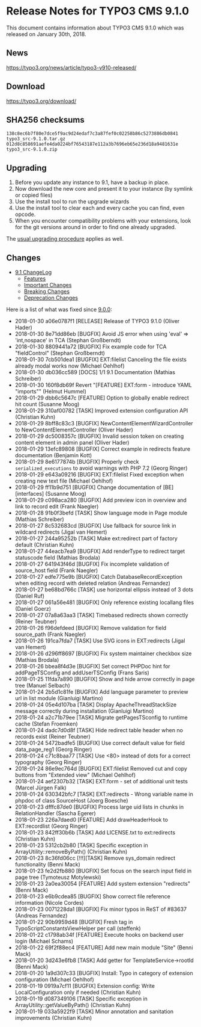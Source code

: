 Release Notes for TYPO3 CMS 9.1.0
=================================

This document contains information about TYPO3 CMS 9.1.0 which was
released on January 30th, 2018.

News
----

<https://typo3.org/news/article/typo3-v910-released/>

Download
--------

<https://typo3.org/download/>

SHA256 checksums
----------------

    138c8ec6b7f80e7dce5f9ac9d24edaf7c3a87fef0c02258b86c5273886db0841  typo3_src-9.1.0.tar.gz
    012d8c858691aefe4da0224bf76543187e112a3b7696eb65e236d18a9481631e  typo3_src-9.1.0.zip

Upgrading
---------

1.  Before you update any instance to 9.1, have a backup in place.
2.  Now download the new core and present it to your instance (by
    symlink or copied files)
3.  Use the install tool to run the upgrade wizards
4.  Use the install tool to clear each and every cache you can find,
    even opcode.
5.  When you encounter compatibility problems with your extensions, look
    for the git versions around in order to find one already upgraded.

The [usual upgrading
procedure](https://docs.typo3.org/typo3cms/InstallationGuide/) applies
as well.

Changes
-------

-   [9.1
    ChangeLog](https://docs.typo3.org/typo3cms/extensions/core/Changelog/9.1/Index.html)
    -   [Features](https://docs.typo3.org/typo3cms/extensions/core/Changelog/9.1/Index.html#features)
    -   [Important
        Changes](https://docs.typo3.org/typo3cms/extensions/core/Changelog/9.1/Index.html#important)
    -   [Breaking
        Changes](https://docs.typo3.org/typo3cms/extensions/core/Changelog/9.1/Index.html#breaking-changes)
    -   [Deprecation
        Changes](https://docs.typo3.org/typo3cms/extensions/core/Changelog/9.1/Index.html#deprecation)


Here is a list of what was fixed since
[9.0.0](TYPO3_CMS_9.0.0 "wikilink"):


 * 2018-01-30 a06e0787f1 [RELEASE] Release of TYPO3 9.1.0 (Oliver Hader)
 * 2018-01-30 8e71dd86eb [BUGFIX] Avoid JS error when using 'eval' => 'int,nospace' in TCA (Stephan Großberndt)
 * 2018-01-30 8809441a72 [BUGFIX] Fix example code for TCA "fieldControl" (Stephan Großberndt)
 * 2018-01-30 7cb501dea1 [BUGFIX] EXT:filelist Canceling the file exists already modal works now (Michael Oehlhof)
 * 2018-01-30 db036cc589 [DOCS] 1/1 9.1 Documentation (Mathias Schreiber)
 * 2018-01-30 160f8db69f Revert "[FEATURE] EXT:form - introduce YAML "imports"" (Helmut Hummel)
 * 2018-01-29 dbb6c5647c [FEATURE] Option to globally enable redirect hit count (Susanne Moog)
 * 2018-01-29 310af00782 [TASK] Improved extension configuration API (Christian Kuhn)
 * 2018-01-29 8bff8c83c3 [BUGFIX] NewContentElementWizardController to NewContentElementController (Oliver Hader)
 * 2018-01-29 dc5008357c [BUGFIX] Invalid session token on creating content element in admin panel (Oliver Hader)
 * 2018-01-29 13efc89808 [BUGFIX] Correct example in redirects feature documentation (Benjamin Kott)
 * 2018-01-29 8e6177874b [BUGFIX] Properly check `serialized_executions` to avoid warnings with PHP 7.2 (Georg Ringer)
 * 2018-01-29 e643a09216 [BUGFIX] EXT:filelist Fixed exception when creating new text file (Michael Oehlhof)
 * 2018-01-29 ff11b9d751 [BUGFIX] Change documentation of [BE][interfaces] (Susanne Moog)
 * 2018-01-29 c098aca280 [BUGFIX] Add preview icon in overview and link to record edit (Frank Naegler)
 * 2018-01-28 91b0f3befd [TASK] Show language mode in Page module (Mathias Schreiber)
 * 2018-01-27 8c532683cd [BUGFIX] Use fallback for source link in wildcard redirects (Jigal van Hemert)
 * 2018-01-27 244a95252b [TASK] Make ext:redirect part of factory default (Christian Kuhn)
 * 2018-01-27 44eacb7ea9 [BUGFIX] Add renderType to redirect target statuscode field (Mathias Brodala)
 * 2018-01-27 641943f46d [BUGFIX] Fix incomplete validation of source_host field (Frank Naegler)
 * 2018-01-27 edfe775e9b [BUGFIX] Catch DatabaseRecordException when editing record with deleted relation (Andreas Fernandez)
 * 2018-01-27 be68bd766c [TASK] use horizontal ellipsis instead of 3 dots (Daniel Ruf)
 * 2018-01-27 061a56e481 [BUGFIX] Only reference existing locallang files (Daniel Goerz)
 * 2018-01-27 07a8a63aa3 [TASK] Timebased redirects shown correctly (Reiner Teubner)
 * 2018-01-26 f96defdeed [BUGFIX] Remove validation for field source_path (Frank Naegler)
 * 2018-01-26 191ca7fda7 [TASK] Use SVG icons in EXT:redirects (Jigal van Hemert)
 * 2018-01-26 d296ff8697 [BUGFIX] Fix system maintainer checkbox size (Mathias Brodala)
 * 2018-01-26 bbea8f4d3e [BUGFIX] Set correct PHPDoc hint for addPageTSConfig and addUserTSConfig (Frans Saris)
 * 2018-01-25 11fda7a890 [BUGFIX] Show and hide arrow correctly in page tree (Manuel Selbach)
 * 2018-01-24 2b5d1c81fe [BUGFIX] Add language parameter to preview url in list module (Gianluigi Martino)
 * 2018-01-24 05e4d107ba [TASK] Display ApacheThreadStackSize message correctly during installation (Gianluigi Martino)
 * 2018-01-24 a2c71b79ee [TASK] Migrate getPagesTSconfig to runtime cache (Stefan Froemken)
 * 2018-01-24 dadc7d0d8f [TASK] Hide redirect table header when no records exist (Reiner Teubner)
 * 2018-01-24 5472badfe5 [BUGFIX] Use correct default value for field data_page_reg1 (Georg Ringer)
 * 2018-01-24 c71c8baa77 [TASK] Use <E2><80><A6> instead of dots for a correct typography (Georg Ringer)
 * 2018-01-24 86e9ec764d [BUGFIX] EXT:filelist Removed cut and copy buttons from "Extended view" (Michael Oehlhof)
 * 2018-01-24 aef2307b32 [TASK] EXT:form - set of additional unit tests (Marcel Jürgen Falk)
 * 2018-01-24 630342bfc7 [TASK] EXT:redirects - Wrong variable name in phpdoc of class SourceHost (Joerg Boesche)
 * 2018-01-23 dfffc87de0 [BUGFIX] Process large uid lists in chunks in RelationHandler (Sascha Egerer)
 * 2018-01-23 226a7daed0 [FEATURE] Add drawHeaderHook to EXT:recordlist (Georg Ringer)
 * 2018-01-23 842ff30b6b [TASK] Add LICENSE.txt to ext:redirects (Christian Kuhn)
 * 2018-01-23 5312cb2b80 [TASK] Specific exception in ArrayUtility::removeByPath() (Christian Kuhn)
 * 2018-01-23 8c36fd06cc [!!!][TASK] Remove sys_domain redirect functionality (Benni Mack)
 * 2018-01-23 fe2d2fb880 [BUGFIX] Set focus on the search input field in page tree (Tymoteusz Motylewski)
 * 2018-01-23 2a0ea30054 [FEATURE] Add system extension "redirects" (Benni Mack)
 * 2018-01-23 e6b9cdea85 [BUGFIX] Show correct file reference information (Nicole Cordes)
 * 2018-01-23 0071228da1 [BUGFIX] Fix minor typos in ReST of #83637 (Andreas Fernandez)
 * 2018-01-22 90b9959d48 [BUGFIX] Fresh tag in TypoScriptConstantsViewHelper per call (steffenk)
 * 2018-01-22 c1798ab34f [FEATURE] Execute hooks on backend user login (Michael Schams)
 * 2018-01-22 69f2f88ec4 [FEATURE] Add new main module "Site" (Benni Mack)
 * 2018-01-20 3d243e6fb8 [TASK] Add getter for TemplateService->rootId (Benni Mack)
 * 2018-01-20 1a9d307c33 [BUGFIX] Install: Typo in category of extension configuration (Michael Oehlhof)
 * 2018-01-19 0919a7cf11 [BUGFIX] Extension config: Write LocalConfiguration only if needed (Christian Kuhn)
 * 2018-01-19 d087349106 [TASK] Specific exception in ArrayUtility::getValueByPath() (Christian Kuhn)
 * 2018-01-19 033a5922f9 [TASK] Minor annotation and sanitation improvements (Christian Kuhn)


